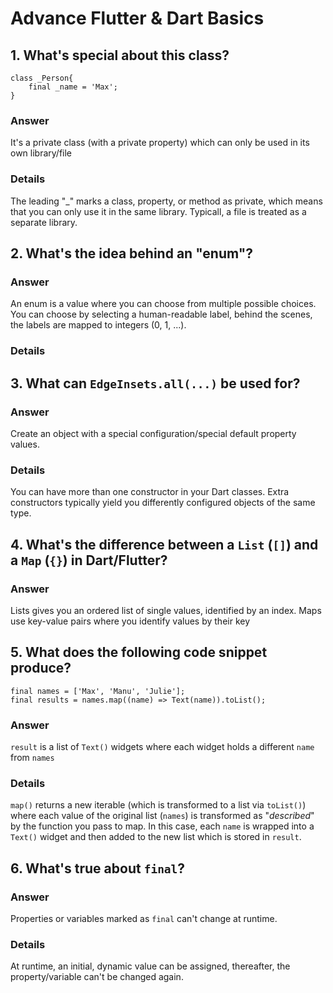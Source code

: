 # Advance Flutter & Dart Basics

## 1. What's special about this class?
~~~
class _Person{
    final _name = 'Max';
}
~~~

### Answer
It's a private class (with a private property) which can only be used in its own library/file

### Details
The leading "_" marks a class, property, or method as private, which means that you can only use it in the same library. Typicall, a file is treated as a separate library.


## 2. What's the idea behind an "enum"?

### Answer
An enum is a value where you can choose from multiple possible choices. You can choose by selecting a human-readable label, behind the scenes, the labels are mapped to integers (0, 1, ...).

### Details

## 3. What can `EdgeInsets.all(...)` be used for?

### Answer
Create an object with a special configuration/special default property values.

### Details
You can have more than one constructor in your Dart classes. Extra constructors typically yield you differently configured objects of the same type.

## 4. What's the difference between a `List` (`[]`) and a `Map` (`{}`) in Dart/Flutter?

### Answer
Lists gives you an ordered list of single values, identified by an index. Maps use key-value pairs where you identify values by their key

## 5. What does the following code snippet produce?
```
final names = ['Max', 'Manu', 'Julie'];
final results = names.map((name) => Text(name)).toList();
```

### Answer
`result` is a list of `Text()` widgets where each widget holds a different `name` from `names`

### Details
`map()` returns a new iterable (which is transformed to a list via `toList()`) where each value of the original list (`names`) is transformed as "*described*" by the function you pass to map. In this case, each `name` is wrapped into a `Text()` widget and then added to the new list which is stored in `result`.

## 6. What's true about `final`?

### Answer
Properties or variables marked as `final` can't change at runtime.

### Details
At runtime, an initial, dynamic value can be assigned, thereafter, the property/variable can't be changed again.